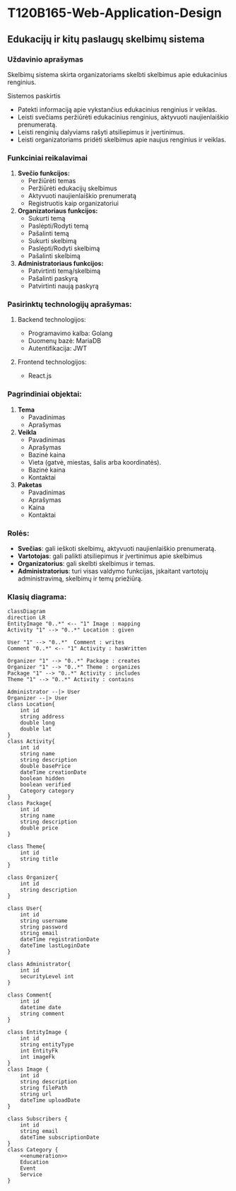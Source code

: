 # T120B165-Web-Application-Design

## Edukacijų ir kitų paslaugų skelbimų sistema

### Uždavinio aprašymas
Skelbimų sistema skirta organizatoriams skelbti skelbimus apie edukacinius renginius.

Sistemos paskirtis
- Patekti informaciją apie vykstančius edukacinius renginius ir veiklas.
- Leisti svečiams peržiūrėti edukacinius renginius, aktyvuoti naujienlaiškio prenumeratą.
- Leisti renginių dalyviams rašyti atsiliepimus ir įvertinimus.
- Leisti organizatoriams pridėti skelbimus apie naujus renginius ir veiklas.

### Funkciniai reikalavimai

1. **Svečio funkcijos:**
    - Peržiūrėti temas
    - Peržiūrėti edukacijų skelbimus
    - Aktyvuoti naujienlaiškio prenumeratą
    - Registruotis kaip organizatoriui
2. **Organizatoriaus funkcijos:**
    - Sukurti temą
    - Paslėpti/Rodyti temą
    - Pašalinti temą
    - Sukurti skelbimą
    - Paslėpti/Rodyti skelbimą
    - Pašalinti skelbimą
3. **Administratoriaus funkcijos:**
    - Patvirtinti temą/skelbimą
    - Pašalinti paskyrą
    - Patvirtinti naują paskyrą

### Pasirinktų technologijų aprašymas:
1. Backend technologijos:
   - Programavimo kalba: Golang
   - Duomenų bazė: MariaDB
   - Autentifikacija: JWT

2. Frontend technologijos:
   - React.js


### Pagrindiniai objektai:

1. **Tema**
    - Pavadinimas
    - Aprašymas
2. **Veikla**
    - Pavadinimas
    - Aprašymas
    - Bazinė kaina
    - Vieta (gatvė, miestas, šalis arba koordinatės).
    - Bazinė kaina
    - Kontaktai
3. **Paketas**
    - Pavadinimas
    - Aprašymas
    - Kaina
    - Kontaktai

### Rolės:

- **Svečias**: gali ieškoti skelbimų, aktyvuoti naujienlaiškio prenumeratą.
- **Vartotojas**: gali palikti atsiliepimus ir įvertinimus apie skelbimus
- **Organizatorius**: gali skelbti skelbimus ir temas.
- **Administratorius**: turi visas valdymo funkcijas, įskaitant vartotojų administravimą, skelbimų ir temų priežiūrą.

### Klasių diagrama:

```mermaid
classDiagram
direction LR
EntityImage "0..*" <-- "1" Image : mapping
Activity "1" --> "0..*" Location : given

User "1" --> "0..*"  Comment : writes
Comment "0..*" <-- "1" Activity : hasWritten

Organizer "1" --> "0..*" Package : creates
Organizer "1" --> "0..*" Theme : organizes
Package "1" --> "0..*" Activity : includes
Theme "1" --> "0..*" Activity : contains

Administrator --|> User
Organizer --|> User
class Location{
    int id
    string address
    double long
    double lat
}
class Activity{
    int id
    string name
    string description
    double basePrice
    dateTime creationDate
    boolean hidden
    boolean verified
    Category category
}
class Package{
    int id
    string name
    string description
    double price
}

class Theme{
    int id
    string title
}

class Organizer{
    int id
    string description
}

class User{
    int id
    string username
    string password
    string email
    dateTime registrationDate
    dateTime lastLoginDate
}

class Administrator{
    int id
    securityLevel int
}

class Comment{
    int id
    datetime date
    string comment
}

class EntityImage {
    int id
    string entityType
    int EntityFk
    int imageFk
}
class Image {
    int id
    string description
    string filePath
    string url
    dateTime uploadDate
}

class Subscribers {
    int id
    string email
    dateTime subscriptionDate
}
class Category {
    <<enumeration>>
    Education
    Event
    Service
}

```
